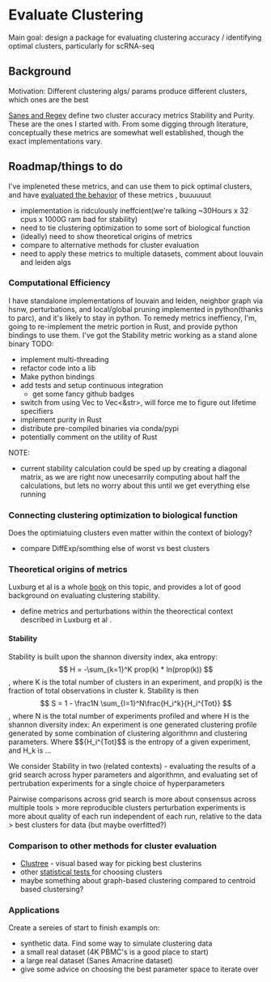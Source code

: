 # Evaluate Clustering

Main goal: design a package for evaluating clustering accuracy / identifying optimal clusters, particularly for scRNA-seq

## Background

Motivation: Different clustering algs/ params produce different clusters, which ones are the best 

[Sanes and Regev](https://www.sciencedirect.com/science/article/pii/S0092867416310078?via%3Dihub#app2) define two cluster accuracy metrics Stability and Purity. These are the ones I started with. From some digging through literature, conceptually these metrics are somewhat well established, though the exact implementations vary.

## Roadmap/things to do

I've impleneted these metrics, and can use them to pick optimal clusters, and have [evaluated the behavior](https://github.com/davemcg/scEiaD/blob/subCellType/analysis/clusterEval_metrix_analysis.ipynb) of these metrics , buuuuuut
- implementation is ridculously ineffcient(we're talking ~30Hours x 32 cpus x 1000G ram bad for stability)
- need to tie clustering optimization to some sort of biological function
- (ideally) need to show theoretical origins of metrics 
- compare to alternative methods for cluster evaluation
- need to apply these metrics to multiple datasets, comment about louvain and leiden algs 

### Computational Efficiency
I have standalone implementations of louvain and leiden, neighbor graph via hsnw, perturbations, and local/global pruning implemented in python(thanks to parc), and it's likely to stay in python.
To remedy metrics ineffiency, I'm, going to re-implement the metric portion in Rust, and provide python bindings to use them. I've got the Stability metric working as a stand alone binary
TODO:
- implement multi-threading
- refactor code into a lib
- Make python bindings 
- add tests and setup continuous integration
    - get some fancy github badges 
- switch from using Vec<String> to Vec<&str>, will force me to figure out lifetime specifiers 
- implement purity in Rust
- distribute pre-compiled binaries via conda/pypi
- potentially comment on the utility of Rust 

NOTE:
- current stability calculation could be sped up by creating a diagonal matrix, as we are right now unecesarrily computing about half the calculations, but lets no worry about this until we get everything else running

### Connecting clustering optimization to biological function

Does the optimiatuing clusters even matter within the context of biology?
- compare DiffExp/somthing else of worst vs best clusters

### Theoretical origins of metrics

Luxburg et al is a whole [book](https://arxiv.org/pdf/1007.1075.pdf) on this topic, and provides a lot of good background on evaluating clustering stability. 
- define metrics and perturbations within the theorectical context described in Luxburg et al .

#### Stability
Stability is built upon the shannon diversity index, aka entropy:
 $$ H = -\sum_{k=1}^K prop(k) * ln(prop(k)) $$, where  K is the total number of clusters in an experiment, and prop(k) is the fraction of total observations in cluster k. Stability is then 
$$ S = 1 -  \frac1N \sum_{I=1}^N\frac{H_i^k}{H_i^{Tot}} $$, where N is the total number of experiments profiled and where H is the shannon diversity index:
An experiment is one generated clustering profile generated by some combination of clustering algorithmn and clustering parameters.
Where  $${H_i^{Tot}$$ is the entropy of a given experiment, 
and H_k is ...

We consider Stability in two (related contexts) - evaluating the results of a grid search across hyper parameters and algorithmn, and evaluating set of pertrubation experiments for a single choice of hyperparameters

Pairwise comparisons across grid search is more about consensus across multiple tools  > more reproducible clusters
perturbation experiments is more about quality of each run independent of each run, relative to the data > best clusters for data (but maybe  overfitted?)

### Comparison to other methods for cluster evaluation

- [Clustree](https://github.com/lazappi/clustree) - visual based way for picking best clusterins 
- other [statistical tests ](https://en.wikipedia.org/wiki/Cluster_analysis#Internal_evaluation)for choosing clusters 
- maybe something about graph-based clustering compared to centroid based clustersing?

### Applications 

Create a sereies of start to finish exampls on:
- synthetic data. Find some way to simulate clustering data 
- a small real dataset (4K PBMC's is a good place to start)
- a large real dataset (Sanes Amacrine dataset)
- give some advice on choosing the best parameter space to iterate over
